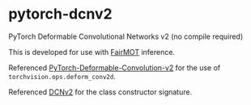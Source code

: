 # pytorch-dcnv2
PyTorch Deformable Convolutional Networks v2 (no compile required)

This is developed for use with [FairMOT](https://github.com/liyier90/FairMOT/tree/colab-eval) inference.

Referenced [PyTorch-Deformable-Convolution-v2](https://github.com/developer0hye/PyTorch-Deformable-Convolution-v2)
for the use of `torchvision.ops.deform_conv2d`.

Referenced [DCNv2](https://github.com/ifzhang/DCNv2/tree/pytorch_1.7) for the
class constructor signature.
